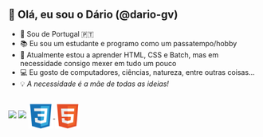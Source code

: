 ## 👋 Olá, eu sou o Dário (@dario-gv)
- 📍 Sou de Portugal 🇵🇹
- 📚 Eu sou um estudante e programo como um passatempo/hobby
- 🌱 Atualmente estou a aprender HTML, CSS e Batch, mas em necessidade consigo mexer em tudo um pouco
- 💻 Eu gosto de computadores, ciências, natureza, entre outras coisas...
- 💡 *A necessidade é a mãe de todas as ideias!*
<div align="center" style="display: inline;">
    <img height="160em" src="https://github-readme-stats.vercel.app/api?username=dario-gv&show_icons=true&theme=dark">
    <img height="160em" src="https://github-readme-stats.vercel.app/api/top-langs/?username=dario-gv&layout=compact&theme=dark">
</div>
<div style="display: inline-block;">
  <br>
  <a href="https://github.com/dario-gv">
    <img align="center" alt="CSS" widht="60" height="50" src="https://raw.githubusercontent.com/devicons/devicon/master/icons/css3/css3-original.svg">
    <img align="center" alt="HTML" widht="60" height="50" src="https://raw.githubusercontent.com/devicons/devicon/master/icons/html5/html5-original.svg">
  </a>
</div>
